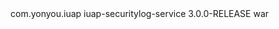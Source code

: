 <dependency>
  <groupId>com.yonyou.iuap</groupId>
  <artifactId>iuap-securitylog-service</artifactId>
  <version>3.0.0-RELEASE</version>
  <type>war</type>
</dependency>